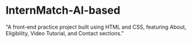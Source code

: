 # InternMatch-AI-based
"A front-end practice project built using HTML and CSS, featuring About, Eligibility, Video Tutorial, and Contact sections."
